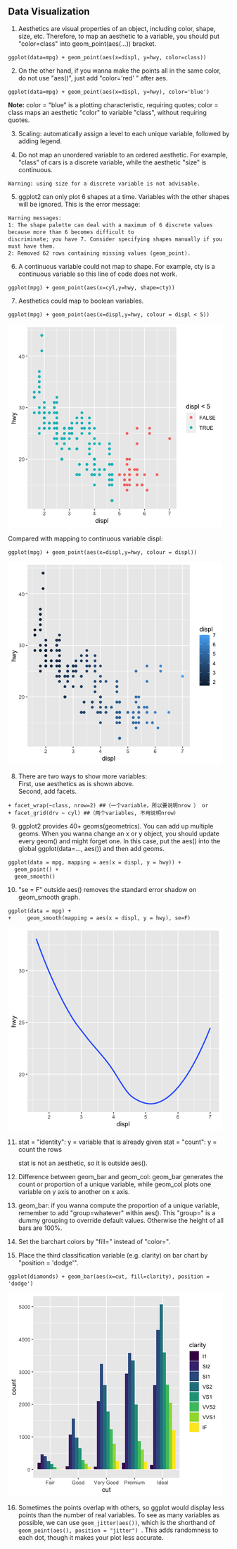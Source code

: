 ## Data Visualization  

1. Aesthetics are visual properties of an object, including color, shape, size, etc. Therefore, to map an aesthetic to a variable, you should put "color=class" into geom_point(aes(…)) bracket.  
```
ggplot(data=mpg) + geom_point(aes(x=displ, y=hwy, color=class))
```

2. On the other hand, if you wanna make the points all in the same color, do not use "aes()", just add "color='red' " after aes.   
```
ggplot(data=mpg) + geom_point(aes(x=displ, y=hwy), color='blue')
```
**Note:** color = "blue" is a plotting characteristic, requiring quotes; color = class maps an aesthetic "color" to variable "class", without requiring quotes.  

3. Scaling: automatically assign a level to each unique variable, followed by adding legend.  

4. Do not map an unordered variable to an ordered aesthetic. For example, "class" of cars is a discrete variable, while the aesthetic "size" is continuous.  

```
Warning: using size for a discrete variable is not advisable.
```

5. ggplot2 can only plot 6 shapes at a time. Variables with the other shapes will be ignored. This is the error message:  
```
Warning messages:
1: The shape palette can deal with a maximum of 6 discrete values because more than 6 becomes difficult to
discriminate; you have 7. Consider specifying shapes manually if you must have them.
2: Removed 62 rows containing missing values (geom_point).
```

6. A continuous variable could not map to shape. For example, cty is a continuous variable so this line of code does not work.  
```
ggplot(mpg) + geom_point(aes(x=cyl,y=hwy, shape=cty))
```

7. Aesthetics could map to boolean variables.  
```
ggplot(mpg) + geom_point(aes(x=displ,y=hwy, colour = displ < 5))
```
![Boolean](Figures/Data_Visualization/mapping_to_boolean.png)

Compared with mapping to continuous variable displ:  
```
ggplot(mpg) + geom_point(aes(x=displ,y=hwy, colour = displ))
```
![Continuous](Figures/Data_Visualization/mapping_to_continuous.png)

8. There are two ways to show more variables:  
First, use aesthetics as is shown above.  
Second, add facets.  
```
+ facet_wrap(~class, nrow=2) ##（一个variable，所以要说明nrow ） or
+ facet_grid(drv ~ cyl) ##（两个variables, 不用说明nrow）
```

9. ggplot2 provides 40+ geoms(geometrics). You can add up multiple geoms. When you wanna change an x or y object, you should update every geom() and might forget one. In this case, put the aes() into the global ggplot(data=..., aes()) and then add geoms.
```
ggplot(data = mpg, mapping = aes(x = displ, y = hwy)) +
  geom_point() +
  geom_smooth()
  ```

10. "se = F" outside aes() removes the standard error shadow on geom_smooth graph.
```
ggplot(data = mpg) +
+     geom_smooth(mapping = aes(x = displ, y = hwy), se=F)
```
![no_se](Figures/Data_Visualization/no_se.png)

11. stat = "identity": y = variable that is already given
    stat = "count": y = count the rows

    stat is not an aesthetic, so it is outside aes().

12. Difference between geom_bar and geom_col: geom_bar generates the count or proportion of a unique variable, while geom_col plots one variable on y axis to another on x axis.

13. geom_bar: if you wanna compute the proportion of a unique variable, remember to add "group=whatever" within aes(). This "group=" is a dummy grouping to override default values. Otherwise the height of all bars are 100%.

14. Set the barchart colors by "fill=" instead of "color=".

15.  Place the third classification variable (e.g. clarity) on bar chart by "position = 'dodge'".
```
ggplot(diamonds) + geom_bar(aes(x=cut, fill=clarity), position = 'dodge')
```

![barchart](Figures/Data_Visualization/Dodge_barchart.png)

16. Sometimes the points overlap with others, so ggplot would display less points than the number of real variables. To see as many variables as possible, we can use ```geom_jitter(aes())```, which is the shorthand of ```geom_point(aes(), position = "jitter") ```. This adds randomness to each dot, though it makes your plot less accurate.
